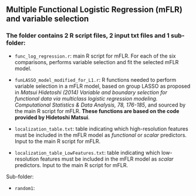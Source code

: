 ## Multiple Functional Logistic Regression (mFLR) and variable selection

### The folder contains 2 R script files, 2 input txt files and 1 sub-folder:

- `func_log_regression.r`: main R script for mFLR. For each of the six comparisons, performs variable selection and fit the selected mFLR model.

- `funLASSO_model_modified_for_L1.r`: R functions needed to perform variable selection in a mFLR model, based on group LASSO as proposed in *Matsui Hidetoshi (2014) Variable and boundary selection for functional data via multiclass logistic regression modeling. Computational Statistics & Data Analysis, 78, 176-185*, and sourced by the main R script for mFLR. **These functions are based on the code provided by Hidetoshi Matsui**.

- `localization_table.txt`: table indicating which high-resolution features must be included in the mFLR model as *functional* or *scalar* predictors. Input to the main R script for mFLR.

- `localization_table_LowFeatures.txt`: table indicating which low-resolution features must be included in the mFLR model as *scalar* predictors. Input to the main R script for mFLR.

Sub-folder:
- `random1`:
